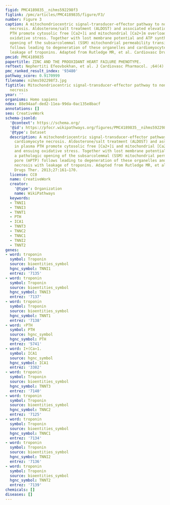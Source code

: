 ```yaml
---
figid: PMC4189835__nihms592298f3
figlink: /pmc/articles/PMC4189835/figure/F3/
number: Figure 3
caption: A mitochondriocentric signal-transducer-effector pathway to nonischemic cardiomyocyte
  necrosis. Aldosterone/salt treatment (ALDOST) and associated elevations in plasma
  PTH promote cytosolic free [Ca2+]i and mitochondrial [Ca2+]m overloading and ensuing
  oxidative stress. Together with lost membrane potential and ATP synthesis, a pathologic
  opening of the subsarcolemmal (SSM) mitochondrial permeability transition pore (mPTP)
  follows leading to degeneration of these organelles and cardiomyocyte necrosis with
  leakage of troponins. Adapted from Rutledge MR, et al. Cardiovasc Drugs Ther. 2013;27:161–170.
pmcid: PMC4189835
papertitle: ZINC AND THE PROOXIDANT HEART FAILURE PHENOTYPE.
reftext: Nephertiti Efeovbokhan, et al. J Cardiovasc Pharmacol. ;64(4):393-400.
pmc_ranked_result_index: '93480'
pathway_score: 0.9170999
filename: nihms592298f3.jpg
figtitle: Mitochondriocentric signal-transducer-effector pathway to nonischemic cardiomyocyte
  necrosis
year: ''
organisms: Homo sapiens
ndex: 88e94aaf-ded2-11ea-99da-0ac135e8bacf
annotations: []
seo: CreativeWork
schema-jsonld:
  '@context': https://schema.org/
  '@id': https://pfocr.wikipathways.org/figures/PMC4189835__nihms592298f3.html
  '@type': Dataset
  description: A mitochondriocentric signal-transducer-effector pathway to nonischemic
    cardiomyocyte necrosis. Aldosterone/salt treatment (ALDOST) and associated elevations
    in plasma PTH promote cytosolic free [Ca2+]i and mitochondrial [Ca2+]m overloading
    and ensuing oxidative stress. Together with lost membrane potential and ATP synthesis,
    a pathologic opening of the subsarcolemmal (SSM) mitochondrial permeability transition
    pore (mPTP) follows leading to degeneration of these organelles and cardiomyocyte
    necrosis with leakage of troponins. Adapted from Rutledge MR, et al. Cardiovasc
    Drugs Ther. 2013;27:161–170.
  license: CC0
  name: CreativeWork
  creator:
    '@type': Organization
    name: WikiPathways
  keywords:
  - TNNI1
  - TNNI3
  - TNNT1
  - PTH
  - ICA1
  - TNNT3
  - TNNC2
  - TNNC1
  - TNNI2
  - TNNT2
genes:
- word: troponin
  symbol: Troponin
  source: bioentities_symbol
  hgnc_symbol: TNNI1
  entrez: '7135'
- word: troponin
  symbol: Troponin
  source: bioentities_symbol
  hgnc_symbol: TNNI3
  entrez: '7137'
- word: troponin
  symbol: Troponin
  source: bioentities_symbol
  hgnc_symbol: TNNT1
  entrez: '7138'
- word: ↑PTH
  symbol: PTH
  source: hgnc_symbol
  hgnc_symbol: PTH
  entrez: '5741'
- word: I+(Ca»1.
  symbol: ICA1
  source: hgnc_symbol
  hgnc_symbol: ICA1
  entrez: '3382'
- word: troponin
  symbol: Troponin
  source: bioentities_symbol
  hgnc_symbol: TNNT3
  entrez: '7140'
- word: troponin
  symbol: Troponin
  source: bioentities_symbol
  hgnc_symbol: TNNC2
  entrez: '7125'
- word: troponin
  symbol: Troponin
  source: bioentities_symbol
  hgnc_symbol: TNNC1
  entrez: '7134'
- word: troponin
  symbol: Troponin
  source: bioentities_symbol
  hgnc_symbol: TNNI2
  entrez: '7136'
- word: troponin
  symbol: Troponin
  source: bioentities_symbol
  hgnc_symbol: TNNT2
  entrez: '7139'
chemicals: []
diseases: []
---
```

